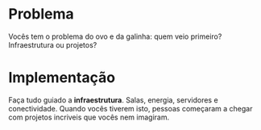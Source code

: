 # Problema

Vocês tem o problema do ovo e da galinha: quem veio primeiro? Infraestrutura ou projetos?

# Implementação

Faça tudo guiado a **infraestrutura**. Salas, energia, servidores e conectividade. Quando vocês tiverem isto, pessoas começaram a chegar com projetos incriveis que vocês nem imagiram.
